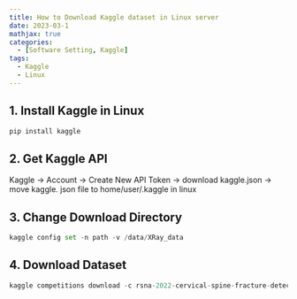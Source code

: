 ```yaml
---
title: How to Download Kaggle dataset in Linux server
date: 2023-03-1
mathjax: true
categories:
  - [Software Setting, Kaggle]
tags:
  - Kaggle
  - Linux
---
```




## 1. Install Kaggle in Linux

```python
pip install kaggle
```

## 2. Get Kaggle API

Kaggle -> Account -> Create New API Token -> download kaggle.json -> move kaggle. json file to home/user/.kaggle in linux

## 3. Change Download Directory

```python
kaggle config set -n path -v /data/XRay_data
```

## 4. Download Dataset

```python
kaggle competitions download -c rsna-2022-cervical-spine-fracture-detection
```
